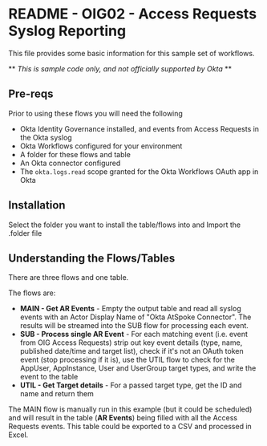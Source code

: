 # README - OIG02 - Access Requests Syslog Reporting
This file provides some basic information for this sample set of workflows.

** *This is sample code only, and not officially supported by Okta* **

## Pre-reqs
Prior to using these flows you will need the following
- Okta Identity Governance installed, and events from Access Requests in the Okta syslog
- Okta Workflows configured for your environment
- A folder for these flows and table
- An Okta connector configured
- The `okta.logs.read` scope granted for the Okta Workflows OAuth app in Okta

## Installation
Select the folder you want to install the table/flows into and Import the .folder file

## Understanding the Flows/Tables
There are three flows and one table.

The flows are:
- **MAIN - Get AR Events** - Empty the output table and read all syslog events with an Actor Display Name of "Okta AtSpoke Connector". The results will be streamed into the SUB flow for processing each event.
- **SUB - Process single AR Event** - For each matching event (i.e. event from OIG Access Requests) strip out key event details (type, name, published date/time and target list), check if it's not an OAuth token event (stop processing if it is), use the UTIL flow to check for the AppUser, AppInstance, User and UserGroup target types, and write the event to the table
- **UTIL - Get Target details** - For a passed target type, get the ID and name and return them

The MAIN flow is manually run in this example (but it could be scheduled) and will result in the table (**AR Events**) being filled with all the Access Requests events. This table could be exported to a CSV and processed in Excel.
